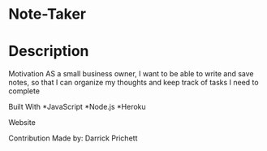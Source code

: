 # Note-Taker

# Description


Motivation
AS a small business owner, I want to be able to write and save notes, so that I can organize my thoughts and keep track of tasks I need to complete

Built With
*JavaScript *Node.js *Heroku

Website


Contribution
Made by: Darrick Prichett
